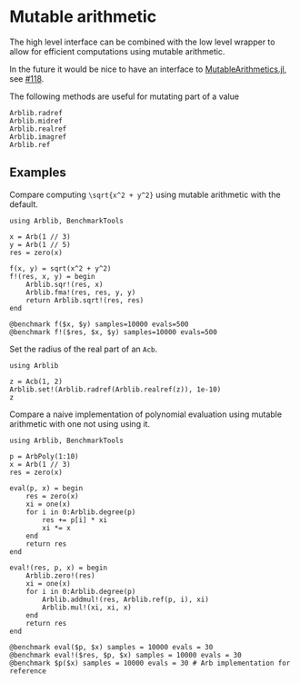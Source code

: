 # Mutable arithmetic
The high level interface can be combined with the low level wrapper to
allow for efficient computations using mutable arithmetic.

In the future it would be nice to have an interface to
[MutableArithmetics.jl](https://github.com/jump-dev/MutableArithmetics.jl),
see [#118](https://github.com/kalmarek/Arblib.jl/issues/118).

The following methods are useful for mutating part of a value

``` @docs
Arblib.radref
Arblib.midref
Arblib.realref
Arblib.imagref
Arblib.ref
```

## Examples

Compare computing ``\sqrt{x^2 + y^2}`` using mutable arithmetic with
the default.

``` @repl
using Arblib, BenchmarkTools

x = Arb(1 // 3)
y = Arb(1 // 5)
res = zero(x)

f(x, y) = sqrt(x^2 + y^2)
f!(res, x, y) = begin
    Arblib.sqr!(res, x)
    Arblib.fma!(res, res, y, y)
    return Arblib.sqrt!(res, res)
end

@benchmark f($x, $y) samples=10000 evals=500
@benchmark f!($res, $x, $y) samples=10000 evals=500
```

Set the radius of the real part of an `Acb`.

``` @repl
using Arblib

z = Acb(1, 2)
Arblib.set!(Arblib.radref(Arblib.realref(z)), 1e-10)
z
```

Compare a naive implementation of polynomial evaluation using
mutable arithmetic with one not using using it.

``` @repl
using Arblib, BenchmarkTools

p = ArbPoly(1:10)
x = Arb(1 // 3)
res = zero(x)

eval(p, x) = begin
    res = zero(x)
    xi = one(x)
    for i in 0:Arblib.degree(p)
        res += p[i] * xi
        xi *= x
    end
    return res
end

eval!(res, p, x) = begin
    Arblib.zero!(res)
    xi = one(x)
    for i in 0:Arblib.degree(p)
        Arblib.addmul!(res, Arblib.ref(p, i), xi)
        Arblib.mul!(xi, xi, x)
    end
    return res
end

@benchmark eval($p, $x) samples = 10000 evals = 30
@benchmark eval!($res, $p, $x) samples = 10000 evals = 30
@benchmark $p($x) samples = 10000 evals = 30 # Arb implementation for reference
```
